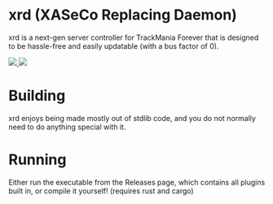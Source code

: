 # xrd (XASeCo Replacing Daemon)

xrd is a next-gen server controller for TrackMania Forever that is designed to be hassle-free and easily updatable (with a bus factor of 0).

<a href="https://discord.gg/5DT5Vs2ZHS">
  <img src="https://discordapp.com/api/guilds/951272271266344960/widget.png?style=shield"/>
</a>

<img src="https://i.arxius.io/8c526630.png"/>

# Building

xrd enjoys being made mostly out of stdlib code, and you do not normally need to do anything special with it.

# Running

Either run the executable from the Releases page, which contains all plugins built in, or compile it yourself! (requires rust and cargo)
